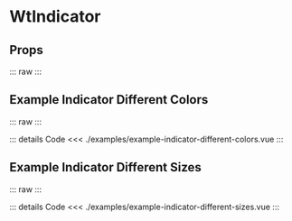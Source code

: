 <script setup>
import Docs from './wt-indicator-docs.vue';
import ExampleIndicatorDifferentColors from './examples/example-indicator-different-colors.vue';
import ExampleIndicatorDifferentSizes from './examples/example-indicator-different-sizes.vue';
</script>

# WtIndicator

## Props
::: raw
<Docs/>
:::

## Example Indicator Different Colors
::: raw
<ExampleIndicatorDifferentColors/>
:::

::: details Code
<<< ./examples/example-indicator-different-colors.vue
:::

## Example Indicator Different Sizes
::: raw
<ExampleIndicatorDifferentSizes/>
:::

::: details Code
<<< ./examples/example-indicator-different-sizes.vue
:::
